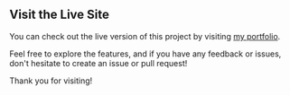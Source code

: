 ## Visit the Live Site

You can check out the live version of this project by visiting [my portfolio](https://portfolio-cyan-alpha-89.vercel.app).

Feel free to explore the features, and if you have any feedback or issues, don't hesitate to create an issue or pull request!

Thank you for visiting!

